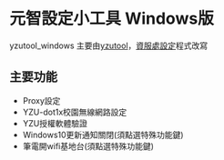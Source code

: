 # 元智設定小工具 Windows版
yzutool_windows
主要由[yzutool](https://github.com/Oschangkai/yzuTool)，[資服處設定](http://www.yzu.edu.tw/admin/is/)程式改寫

## 主要功能
- Proxy設定
- YZU-dot1x校園無線網路設定
- YZU授權軟體驗證
- Windows10更新通知關閉(須點選特殊功能鍵)
- 筆電開wifi基地台(須點選特殊功能鍵)
